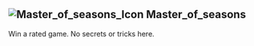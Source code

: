 ## ![Master_of_seasons_Icon](https://raw.githubusercontent.com/1IlIl/wikidata/main/achievement_icons/Master_of_seasons.png) Master_of_seasons





Win a rated game. No secrets or tricks here.


